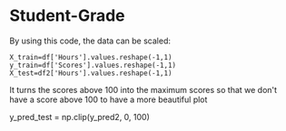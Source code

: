 # Student-Grade

By using this code, the data can be scaled:

    X_train=df['Hours'].values.reshape(-1,1)
    y_train=df['Scores'].values.reshape(-1,1)
    X_test=df2['Hours'].values.reshape(-1,1)

It turns the scores above 100 into the maximum scores so that we don't have a score above 100 to have a more beautiful plot

   y_pred_test = np.clip(y_pred2, 0, 100)
